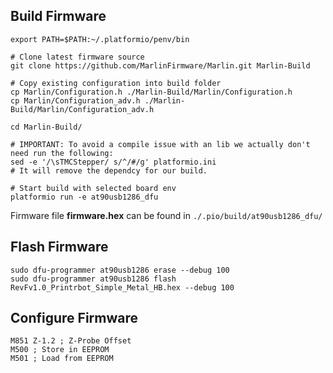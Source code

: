 ## Build Firmware

```
export PATH=$PATH:~/.platformio/penv/bin
```

```
# Clone latest firmware source
git clone https://github.com/MarlinFirmware/Marlin.git Marlin-Build

# Copy existing configuration into build folder
cp Marlin/Configuration.h ./Marlin-Build/Marlin/Configuration.h
cp Marlin/Configuration_adv.h ./Marlin-Build/Marlin/Configuration_adv.h

cd Marlin-Build/

# IMPORTANT: To avoid a compile issue with an lib we actually don't need run the following:
sed -e '/\sTMCStepper/ s/^/#/g' platformio.ini
# It will remove the dependcy for our build.

# Start build with selected board env
platformio run -e at90usb1286_dfu
```

Firmware file __firmware.hex__ can be found in
```./.pio/build/at90usb1286_dfu/```

## Flash Firmware
```
sudo dfu-programmer at90usb1286 erase --debug 100
sudo dfu-programmer at90usb1286 flash RevFv1.0_Printrbot_Simple_Metal_HB.hex --debug 100
```

## Configure Firmware
```
M851 Z-1.2 ; Z-Probe Offset
M500 ; Store in EEPROM
M501 ; Load from EEPROM
```

